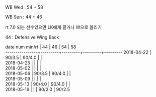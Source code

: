 WB Wed : 54 + 58

WB Sun : 44 + 46

rt 7.0 되는 선수있으면 LK에게 팔거나 W으로 올리기

44 : 	Defensive Wing Back

date num min/rt |    44   |    46   |    54   |    58   
----------------+---------+---------+---------+---------
2018-04-22      |  90/3.5 |  90/4.0 |         |        
2018-04-25      |         |         |         |        
2018-05-02      |         |         |         |        
2018-05-06      |  90/3.5 |  90/4.0 |         |        
2018-05-09      |         |         |         |        
2018-05-13      |  90/4.0 |  90/4.0 |         |        
2018-05-16      |         |         |  90/2.0 |  90/2.5


